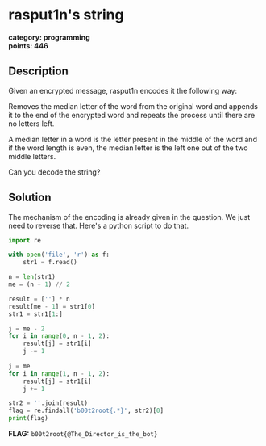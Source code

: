 # rasput1n's string
**category: programming**  
**points: 446**

## Description
Given an encrypted message, rasput1n encodes it the following way:

Removes the median letter of the word from the original word and appends it to the end of the encrypted word and repeats the process until there are no letters left.

A median letter in a word is the letter present in the middle of the word and if the word length is even, the median letter is the left one out of the two middle letters.

Can you decode the string?

## Solution
The mechanism of the encoding is already given in the question. We just need to reverse that.
Here's a python script to do that.

```python
import re

with open('file', 'r') as f:
    str1 = f.read()

n = len(str1)
me = (n + 1) // 2

result = [''] * n
result[me - 1] = str1[0]
str1 = str1[1:]

j = me - 2
for i in range(0, n - 1, 2):
    result[j] = str1[i]
    j -= 1
    
j = me
for i in range(1, n - 1, 2):
    result[j] = str1[i]
    j += 1

str2 = ''.join(result)
flag = re.findall('b00t2root{.*}', str2)[0]
print(flag)
```

**FLAG:** `b00t2root{@The_Director_is_the_bot}`
